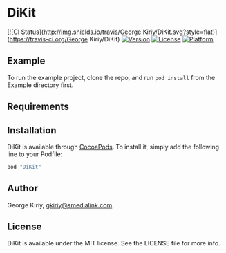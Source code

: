 # DiKit

[![CI Status](http://img.shields.io/travis/George Kiriy/DiKit.svg?style=flat)](https://travis-ci.org/George Kiriy/DiKit)
[![Version](https://img.shields.io/cocoapods/v/DiKit.svg?style=flat)](http://cocoapods.org/pods/DiKit)
[![License](https://img.shields.io/cocoapods/l/DiKit.svg?style=flat)](http://cocoapods.org/pods/DiKit)
[![Platform](https://img.shields.io/cocoapods/p/DiKit.svg?style=flat)](http://cocoapods.org/pods/DiKit)

## Example

To run the example project, clone the repo, and run `pod install` from the Example directory first.

## Requirements

## Installation

DiKit is available through [CocoaPods](http://cocoapods.org). To install
it, simply add the following line to your Podfile:

```ruby
pod "DiKit"
```

## Author

George Kiriy, gkiriy@smedialink.com

## License

DiKit is available under the MIT license. See the LICENSE file for more info.
